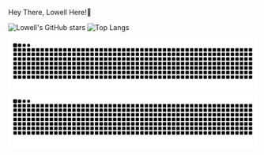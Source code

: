 Hey There, Lowell Here!👋

![Lowell's GitHub stars](https://github-readme-stats.vercel.app/api?username=Lowell-37&show_icons=true&theme=transparent)
![Top Langs](https://github-readme-stats.vercel.app/api/top-langs/?username=anuraghazra)

![暗色](https://raw.githubusercontent.com/Lowell-37/Lowell-37/output/github-contribution-grid-snake-dark.svg)
![亮色](https://raw.githubusercontent.com/Lowell-37/Lowell-37/output/github-contribution-grid-snake.svg)
<!--
**Lowell-37/Lowell-37** is a ✨ _special_ ✨ repository because its `README.md` (this file) appears on your GitHub profile.

Here are some ideas to get you started:

- 🔭 I’m currently working on ...
- 🌱 I’m currently learning ...
- 👯 I’m looking to collaborate on ...
- 🤔 I’m looking for help with ...
- 💬 Ask me about ...
- 📫 How to reach me: ...
- 😄 Pronouns: ...
- ⚡ Fun fact: ...
-->
